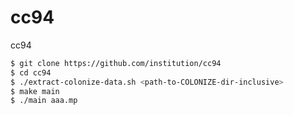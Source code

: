 cc94
====

cc94

```bash
$ git clone https://github.com/institution/cc94
$ cd cc94
$ ./extract-colonize-data.sh <path-to-COLONIZE-dir-inclusive>
$ make main
$ ./main aaa.mp
```
